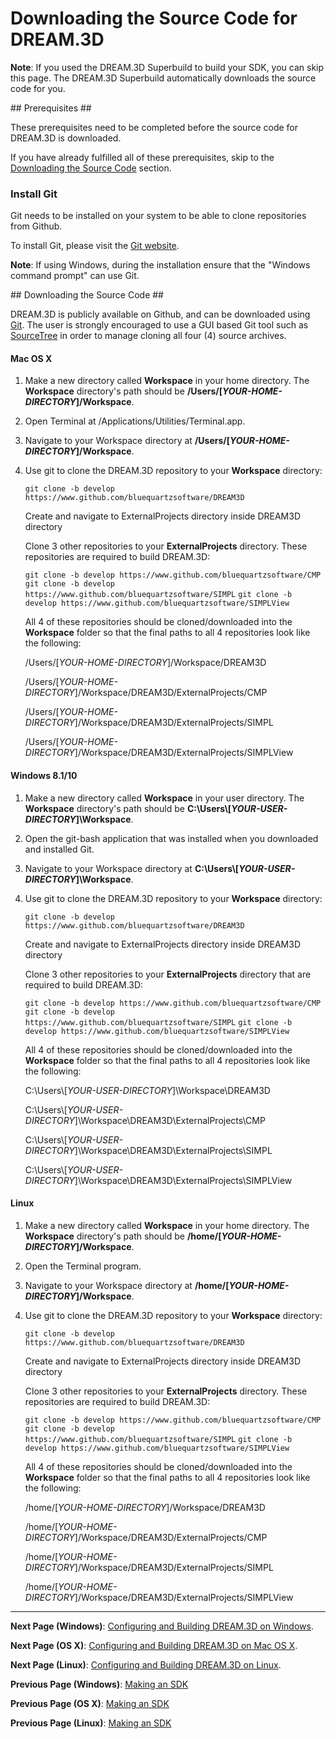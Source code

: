 # Downloading the Source Code for DREAM.3D # 

**Note**: If you used the DREAM.3D Superbuild to build your SDK, you can skip this page.  The DREAM.3D Superbuild automatically downloads the source code for you.

<a name="prerequisites">
## Prerequisites ##
</a>

These prerequisites need to be completed before the source code for DREAM.3D is downloaded.

If you have already fulfilled all of these prerequisites, skip to the [Downloading the Source Code](#downloading_src_code) section.

### Install Git ###

Git needs to be installed on your system to be able to clone repositories from Github.

To install Git, please visit the [Git website](https://git-scm.com/downloads).

**Note**: If using Windows, during the installation ensure that the "Windows command prompt" can use Git.

<a name="downloading_src_code">
## Downloading the Source Code ##
</a>

DREAM.3D is publicly available on Github, and can be downloaded using [Git](http://www.git-scm.org). The user is strongly encouraged to use a GUI based Git tool such as [SourceTree](http://www.sourcetreeapp.com) in order to manage cloning all four (4) source archives.

#### Mac OS X ####
1. Make a new directory called **Workspace** in your home directory.  The **Workspace** directory's path should be **/Users/[*YOUR-HOME-DIRECTORY*]/Workspace**.

2. Open Terminal at /Applications/Utilities/Terminal.app.

3. Navigate to your Workspace directory at **/Users/[*YOUR-HOME-DIRECTORY*]/Workspace**.

4. Use git to clone the DREAM.3D repository to your **Workspace** directory:

    `git clone -b develop https://www.github.com/bluequartzsoftware/DREAM3D`

    Create and navigate to ExternalProjects directory inside DREAM3D directory

	Clone 3 other repositories to your **ExternalProjects** directory.  These repositories are required to build DREAM.3D:

    `git clone -b develop https://www.github.com/bluequartzsoftware/CMP`
    `git clone -b develop https://www.github.com/bluequartzsoftware/SIMPL`
    `git clone -b develop https://www.github.com/bluequartzsoftware/SIMPLView`

	All 4 of these repositories should be cloned/downloaded into the **Workspace** folder so that the final paths to all 4 repositories look like the following:

	/Users/[*YOUR-HOME-DIRECTORY*]/Workspace/DREAM3D
    
    /Users/[*YOUR-HOME-DIRECTORY*]/Workspace/DREAM3D/ExternalProjects/CMP
    
    /Users/[*YOUR-HOME-DIRECTORY*]/Workspace/DREAM3D/ExternalProjects/SIMPL
    
    /Users/[*YOUR-HOME-DIRECTORY*]/Workspace/DREAM3D/ExternalProjects/SIMPLView

#### Windows 8.1/10 ####
1. Make a new directory called **Workspace** in your user directory.  The **Workspace** directory's path should be **C:\\Users\\[*YOUR-USER-DIRECTORY*]\\Workspace**.

2. Open the git-bash application that was installed when you downloaded and installed Git.

3. Navigate to your Workspace directory at **C:\\Users\\[*YOUR-USER-DIRECTORY*]\\Workspace**.

4. Use git to clone the DREAM.3D repository to your **Workspace** directory:

    `git clone -b develop https://www.github.com/bluequartzsoftware/DREAM3D`

    Create and navigate to ExternalProjects directory inside DREAM3D directory

	Clone 3 other repositories to your **ExternalProjects** directory that are required to build DREAM.3D:

    `git clone -b develop https://www.github.com/bluequartzsoftware/CMP`
    `git clone -b develop https://www.github.com/bluequartzsoftware/SIMPL`
    `git clone -b develop https://www.github.com/bluequartzsoftware/SIMPLView`

	All 4 of these repositories should be cloned/downloaded into the **Workspace** folder so that the final paths to all 4 repositories look like the following:

    C:\\Users\\[*YOUR-USER-DIRECTORY*]\\Workspace\\DREAM3D
    
    C:\\Users\\[*YOUR-USER-DIRECTORY*]\\Workspace\\DREAM3D\\ExternalProjects\\CMP
    
    C:\\Users\\[*YOUR-USER-DIRECTORY*]\\Workspace\\DREAM3D\\ExternalProjects\\SIMPL
    
    C:\\Users\\[*YOUR-USER-DIRECTORY*]\\Workspace\\DREAM3D\\ExternalProjects\\SIMPLView

#### Linux ####
1. Make a new directory called **Workspace** in your home directory.  The **Workspace** directory's path should be **/home/[*YOUR-HOME-DIRECTORY*]/Workspace**.

2. Open the Terminal program.

3. Navigate to your Workspace directory at **/home/[*YOUR-HOME-DIRECTORY*]/Workspace**.

4. Use git to clone the DREAM.3D repository to your **Workspace** directory:

    `git clone -b develop https://www.github.com/bluequartzsoftware/DREAM3D`

	Create and navigate to ExternalProjects directory inside DREAM3D directory

    Clone 3 other repositories to your **ExternalProjects** directory.  These repositories are required to build DREAM.3D:

    `git clone -b develop https://www.github.com/bluequartzsoftware/CMP`
    `git clone -b develop https://www.github.com/bluequartzsoftware/SIMPL`
    `git clone -b develop https://www.github.com/bluequartzsoftware/SIMPLView`

	All 4 of these repositories should be cloned/downloaded into the **Workspace** folder so that the final paths to all 4 repositories look like the following:

	/home/[*YOUR-HOME-DIRECTORY*]/Workspace/DREAM3D
    
    /home/[*YOUR-HOME-DIRECTORY*]/Workspace/DREAM3D/ExternalProjects/CMP
    
    /home/[*YOUR-HOME-DIRECTORY*]/Workspace/DREAM3D/ExternalProjects/SIMPL
    
    /home/[*YOUR-HOME-DIRECTORY*]/Workspace/DREAM3D/ExternalProjects/SIMPLView

---
**Next Page (Windows)**: [Configuring and Building DREAM.3D on Windows](http://dream3d.bluequartz.net/binaries/Help/DREAM3D/windows_configure_and_build_dream3d.html).

**Next Page (OS X)**: [Configuring and Building DREAM.3D on Mac OS X](http://dream3d.bluequartz.net/binaries/Help/DREAM3D/osx_configure_and_build_dream3d.html).

**Next Page (Linux)**: [Configuring and Building DREAM.3D on Linux](http://dream3d.bluequartz.net/binaries/Help/DREAM3D/linux_configure_and_build_dream3d.html).

**Previous Page (Windows)**: <a href="https://github.com/bluequartzsoftware/DREAM3DSuperbuild/blob/develop/docs/Making_an_SDK_Windows.md">Making an SDK</a>

**Previous Page (OS X)**: <a href="https://github.com/bluequartzsoftware/DREAM3DSuperbuild/blob/develop/docs/Making_an_SDK_OSX.md">Making an SDK</a>

**Previous Page (Linux)**: <a href="https://github.com/bluequartzsoftware/DREAM3DSuperbuild/blob/develop/docs/Making_an_SDK_Linux.md">Making an SDK</a>
